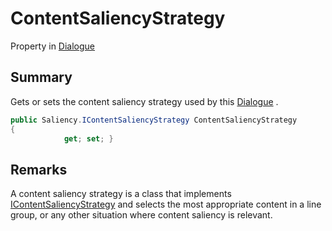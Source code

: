 # ContentSaliencyStrategy

Property in [Dialogue](yarn.dialogue.md)

## Summary

Gets or sets the content saliency strategy used by this [Dialogue](yarn.dialogue.md) .

```csharp
public Saliency.IContentSaliencyStrategy ContentSaliencyStrategy
{
            get; set; }
```

## Remarks

A content saliency strategy is a class that implements [IContentSaliencyStrategy](yarn.saliency.icontentsaliencystrategy.md) and selects the most appropriate content in a line group, or any other situation where content saliency is relevant.
